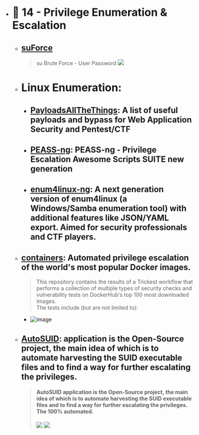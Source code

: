   - # 🔸 14 - Privilege Enumeration & Escalation
    - ## [suForce](https://github.com/d4t4s3c/suForce)
      > su Brute Force - User Password
      > ![](https://github.com/d4t4s3c/suForce/blob/main/screenshot.png)
    - # Linux Enumeration:
      - ## [PayloadsAllTheThings](https://github.com/swisskyrepo/PayloadsAllTheThings): A list of useful payloads and bypass for Web Application Security and Pentest/CTF
      - ## [PEASS-ng](https://github.com/carlospolop/PEASS-ng): PEASS-ng - Privilege Escalation Awesome Scripts SUITE new generation
      - ## [enum4linux-ng](https://github.com/cddmp/enum4linux-ng): A next generation version of enum4linux (a Windows/Samba enumeration tool) with additional features like JSON/YAML export. Aimed for security professionals and CTF players.
    - ## [containers](https://github.com/trickest/containers): Automated privilege escalation of the world's most popular Docker images.
      > This repository contains the results of a Trickest workflow that performs a collection of multiple types of security checks and vulnerability tests on DockerHub's top 100 most downloaded images. <br> The tests include (but are not limited to):
        - ![image](https://user-images.githubusercontent.com/51442719/173209708-b2a9d9da-2fbd-4b83-8c90-5387c051ee9f.png)
    - ## [AutoSUID](https://github.com/IvanGlinkin/AutoSUID): application is the Open-Source project, the main idea of which is to automate harvesting the SUID executable files and to find a way for further escalating the privileges.
      > #### AutoSUID application is the Open-Source project, the main idea of which is to automate harvesting the SUID executable files and to find a way for further escalating the privileges. The 100% automated.
      > ![](https://camo.githubusercontent.com/0f0f19f96f18be1e1cb13eb32be95557ad614c9a171e0800fdd81573ceb41926/68747470733a2f2f7777772e6976616e676c696e6b696e2e636f6d2f77702d636f6e74656e742f75706c6f6164732f323032312f31322f4175746f535549445f566964656f2e676966)
      > ![](https://camo.githubusercontent.com/8e0c301b67411465459cb59b66fd88879cb6c39df39b9a72487beb683a73de40/68747470733a2f2f7777772e6976616e676c696e6b696e2e636f6d2f77702d636f6e74656e742f75706c6f6164732f323032312f31312f4175746f535549442e706e67)

 





    
